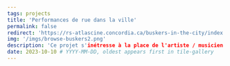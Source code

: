 ```yaml
---
tags: projects
title: 'Performances de rue dans la ville'
permalink: false
redirect: 'https://rs-atlascine.concordia.ca/buskers-in-the-city/index.html?module=module.stories'
img: '/imgs/browse-buskers2.png'
description: 'Ce projet s'inétresse à la place de l'artiste / musicien itinérant dans l'économie politique de Montréal. Les transformations urbaines et sociales sont abordées du point de vue de cette personne itinérante à partir de la cartographie de cinq entrevues réalisées avec des musiciens de rue à Montréal.'
date: 2023-10-10 # YYYY-MM-DD, oldest appears first in tile-gallery
---
```

